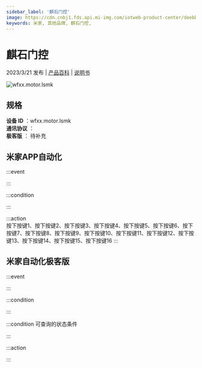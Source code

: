 ```yaml
---
sidebar_label: '麒石门控'
image: https://cdn.cnbj1.fds.api.mi-img.com/iotweb-product-center/deebbb5cb0ab8cf68d1ebd3ac52c71c7_1677806403181.png?GalaxyAccessKeyId=AKVGLQWBOVIRQ3XLEW&Expires=9223372036854775807&Signature=yE0Ymzs8PePL5FTw8rpapgate2I=
keywords: 米家, 其他品牌, 麒石门控, 
---
```

# 麒石门控

2023/3/21 发布 | [产品百科](https://home.mi.com/webapp/content/baike/product/index.html?model=wfxx.motor.lsmk/) | [说明书](https://home.mi.com/views/introduction.html?model=wfxx.motor.lsmk&region=cn)

![wfxx.motor.lsmk](https://cdn.cnbj1.fds.api.mi-img.com/iotweb-product-center/deebbb5cb0ab8cf68d1ebd3ac52c71c7_1677806403181.png?GalaxyAccessKeyId=AKVGLQWBOVIRQ3XLEW&Expires=9223372036854775807&Signature=yE0Ymzs8PePL5FTw8rpapgate2I=)

## 规格  
> 
**设备 ID** ：wfxx.motor.lsmk  
**通讯协议** ：  
**极客版**  ： 待补充 


## 米家APP自动化  

:::event  

:::

:::condition  

:::

:::action   
按下按键1、按下按键2、按下按键3、按下按键4、按下按键5、按下按键6、按下按键7、按下按键8、按下按键9、按下按键10、按下按键11、按下按键12、按下按键13、按下按键14、按下按键15、按下按键16
:::

## 米家自动化极客版  

:::event  

:::

:::condition  

:::

:::condition 可查询的状态条件  

:::

:::action  

:::

        
